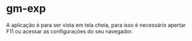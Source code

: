 # gm-exp

A aplicação é para ser vista em tela cheia, para isso é necessário apertar F11 ou acessar as configurações do seu navegador.
